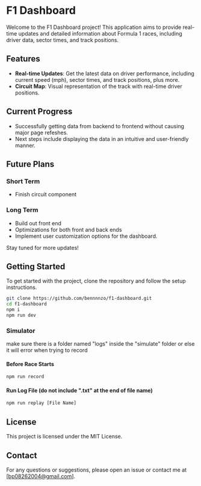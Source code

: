 # F1 Dashboard

Welcome to the F1 Dashboard project! This application aims to provide real-time updates and detailed information about Formula 1 races, including driver data, sector times, and track positions.

## Features

- **Real-time Updates**: Get the latest data on driver performance, including current speed (mph), sector times, and track positions, plus more.
- **Circuit Map**: Visual representation of the track with real-time driver positions.

## Current Progress

- Successfully getting data from backend to frontend without causing major page refeshes.
- Next steps include displaying the data in an intuitive and user-friendly manner.

## Future Plans

### Short Term
- Finish circuit component

### Long Term
- Build out front end
- Optimizations for both front and back ends
- Implement user customization options for the dashboard.

Stay tuned for more updates!

## Getting Started

To get started with the project, clone the repository and follow the setup instructions.

```bash
git clone https://github.com/bennnnzo/f1-dashboard.git
cd f1-dashboard
npm i
npm run dev
```

### Simulator

make sure there is a folder named "logs" inside the "simulate" folder or else it will error when trying to record

#### Before Race Starts
```bash
npm run record
```

#### Run Log File (do not include ".txt" at the end of file name)
```bash
npm run replay [File Name]
```

## License

This project is licensed under the MIT License.

## Contact

For any questions or suggestions, please open an issue or contact me at [bp08262004@gmail.com].